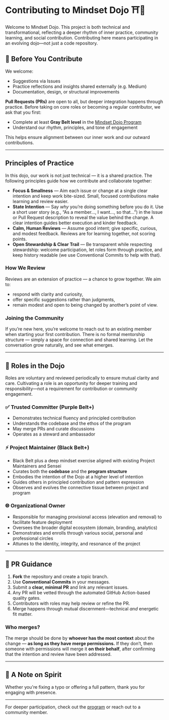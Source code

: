 # Contributing to Mindset Dojo ⛩️🌿

Welcome to Mindset Dojo. This project is both technical and transformational, reflecting a deeper rhythm of inner practice, community learning, and social contribution. Contributing here means participating in an evolving dojo—not just a code repository.

## 🥋 Before You Contribute

We welcome:
- Suggestions via Issues
- Practice reflections and insights shared externally (e.g. Medium)
- Documentation, design, or structural improvements

**Pull Requests (PRs)** are open to all, but deeper integration happens through practice. Before taking on core roles or becoming a regular contributor, we ask that you first:

- Complete at least **Gray Belt level** in the [Mindset Dojo Program](https://dojo.center/program)
- Understand our rhythm, principles, and tone of engagement

This helps ensure alignment between our inner work and our outward contributions.

---

## Principles of Practice

In this dojo, our work is not just technical — it is a shared practice.  The following principles guide how we contribute and collaborate together:

- **Focus & Smallness** — Aim each issue or change at a single clear intention and keep work bite-sized. Small, focused contributions make learning and review easier.
- **State Intention** — Say *why* you’re doing something before you do it. Use a short user story (e.g., “As a member…, I want…, so that…”) in the Issue or Pull Request description to reveal the value behind the change. A clear intention guides better execution and kinder feedback.
- **Calm, Human Reviews** — Assume good intent; give specific, curious, and modest feedback. Reviews are for learning together, not scoring points.
- **Open Stewardship & Clear Trail** — Be transparent while respecting stewardship: welcome participation, let roles form through practice, and keep history readable (we use Conventional Commits to help with that).

### How We Review

Reviews are an extension of practice — a chance to grow together.  We aim to:
- respond with clarity and curiosity,
- offer specific suggestions rather than judgments,
- remain modest and open to being changed by another’s point of view.

### Joining the Community

If you’re new here, you’re welcome to reach out to an existing member when starting your first contribution.  There is no formal mentorship structure — simply a space for connection and shared learning.  Let the conversation grow naturally, and see what emerges.

---

## 🧭 Roles in the Dojo

Roles are voluntary and reviewed periodically to ensure mutual clarity and care. Cultivating a role is an opportunity for deeper training and responsibility—not a requirement for contribution or community engagement.

### ✅ Trusted Committer (Purple Belt+)
- Demonstrates technical fluency and principled contribution
- Understands the codebase and the ethos of the program
- May merge PRs and curate discussions
- Operates as a steward and ambassador

### ⚡ Project Maintainer (Black Belt+)
- Black Belt plus a deep mindset exercise aligned with existing Project Maintainers and Sensei
- Curates both the **codebase** and the **program structure**
- Embodies the intention of the Dojo at a higher level of intention
- Guides others in principled contribution and pattern expression
- Observes and evolves the connective tissue between project and program

### 🌐 Organizational Owner
- Responsible for managing provisional access (elevation and removal) to facilitate feature deployment
- Oversees the broader digital ecosystem (domain, branding, analytics)
- Demonstrates and enrolls through various social, personal and professional circles
- Attunes to the identity, integrity, and resonance of the project
---

## 🔄 PR Guidance

1. **Fork** the repository and create a topic branch.
2. Use **Conventional Commits** in your messages.
3. Submit a **clear, minimal PR** and link any relevant issues.
4. Any PR will be vetted through the automated GitHub Action-based quality gates.
5. Contributors with roles may help review or refine the PR.
6. Merge happens through mutual discernment—technical *and* energetic fit matter.

### Who merges?

The merge should be done by **whoever has the most context** about the change — **as long as they have merge permissions.**
If they don’t, then someone with permissions will merge it **on their behalf**, after confirming that the intention and review have been addressed.

---

## 🙏 A Note on Spirit

Whether you're fixing a typo or offering a full pattern, thank you for engaging with presence.

---

For deeper participation, check out the [program](https://dojo.center/program) or reach out to a community member.
